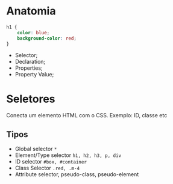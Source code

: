 # Anatomia

```css
h1 {
    color: blue;
    background-color: red;
}
```

* Selector;
* Declaration;
* Properties;
* Property Value;

# Seletores

Conecta um elemento HTML com o CSS. Exemplo: ID, classe etc

## Tipos

* Global selector `*`
* Element/Type selector `h1, h2, h3, p, div`
* ID selector `#box, #container`
* Class Selector `.red, .m-4`
* Attribute selector, pseudo-class, pseudo-element
